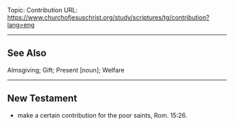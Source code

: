 Topic: Contribution
URL: https://www.churchofjesuschrist.org/study/scriptures/tg/contribution?lang=eng

---

## See Also

Almsgiving; Gift; Present [noun]; Welfare

---

## New Testament

- make a certain contribution for the poor saints, Rom. 15:26.

